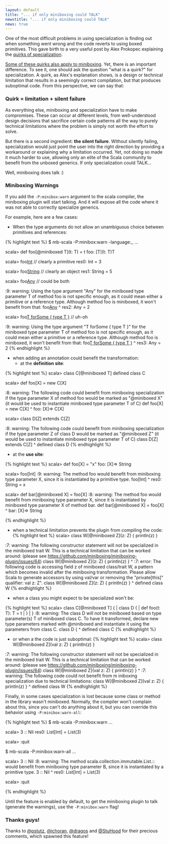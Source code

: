 ```yaml
---
layout: default
title: "... if only miniboxing could TALK"
newstitle: "... if only miniboxing could TALK"
news: true
---
```


<!-- jekyll don't be stupid -->

One of the most difficult problems in using specialization is finding out when something went wrong and the code reverts
to using boxed primitives. This gave birth to a very useful post by Alex Prokopec explaining the <a href="http://axel22.github.io/2013/11/03/specialization-quirks.html" target="_blank">quirks of specialization</a>.

<a href="https://github.com/miniboxing/miniboxing-plugin/issues/137" target="_blank">Some of these quirks also apply to miniboxing</a>. Yet, there is an important difference. To see it, one should ask the question "what is a quirk?" for specialization. A quirk, as Alex's explanation shows, is a design or technical limitation that results
in a seemingly correct compilation, but that produces suboptimal code. From this perspective, we can say that:

### Quirk = limitation + silent failure

As everything else, miniboxing and specialization have to make compromises. These can occur at different levels, from well-understood
design decisions that sacrifice certain code patterns all the way to purely technical limitations where the problem is simply not worth the
effort to solve.

But there is a second ingredient: **the silent failure**. Without silently failing, specialization would just point the user into the
right direction by providing a workaround or explaining why a limitation occurred. Yet, not doing so made it much harder to use,
allowing only an elite of the Scala community to benefit from the unboxed generics. If only specialization could TALK...

Well, miniboxing does talk :)

### Miniboxing Warnings

If you add the `-P:minibox:warn` argument to the scala compiler, the miniboxing plugin will start talking. And it will
expose all the code where it was not able to correctly specialize generics.

For example, here are a few cases:

* When the type arguments do not allow an unambiguous choice between primitives and references:

{% highlight text %}
$ mb-scala -P:minibox:warn -language:_
...

scala> def foo[@miniboxed T](t: T) = t
foo: [T](t: T)T

scala> foo[Int](3) // clearly a primitive
res0: Int = 3

scala> foo[String]("5") // clearly an object
res1: String = 5

scala> foo[Any](2) // could be both

<console>:9: warning: Using the type argument "Any" for the miniboxed type
parameter T of method foo is not specific enough, as it could mean either a
primitive or a reference type. Although method foo is miniboxed, it won't
benefit from that:
              foo[Any](2)
                 ^
res2: Any = 2

scala> foo[T forSome { type T }](2) // uh-oh

<console>:9: warning: Using the type argument "T forSome { type T }" for
the miniboxed type parameter T of method foo is not specific enough, as it
could mean either a primitive or a reference type. Although method foo is
miniboxed, it won't benefit from that:
              foo[T forSome { type T }](2)
                 ^
res3: Any = 2
{% endhighlight %}


* when adding an annotation could benefit the transformation:
  * at the **definition site**:

{% highlight text %}
scala> class C[@miniboxed T]
defined class C

scala> def foo[X] = new C[X]

<console>:8: warning: The following code could benefit from miniboxing
specialization if the type parameter X of method foo would be marked as
"@miniboxed X" (it would be used to instantiate miniboxed type parameter
T of C)
       def foo[X] = new C[X]
                    ^
foo: [X]=> C[X]

scala> class D[Z] extends C[Z]

<console>:8: warning: The following code could benefit from miniboxing
specialization if the type parameter Z of class D would be marked as
"@miniboxed Z" (it would be used to instantiate miniboxed type parameter
T of C)
       class D[Z] extends C[Z]
             ^
defined class D
{% endhighlight %}

  * at the **use site**:

{% highlight text %}
scala> def foo[X] = "x"
foo: [X]=> String

scala> foo[Int]
<console>:9: warning: The method foo would benefit from miniboxing type
parameter X, since it is instantiated by a primitive type.
              foo[Int]
                 ^
res0: String = x

scala> def bar[@miniboxed X] = foo[X]
<console>:8: warning: The method foo would benefit from miniboxing type
parameter X, since it is instantiated by miniboxed type parameter X of method bar.
       def bar[@miniboxed X] = foo[X]
                               ^
bar: [X]=> String

{% endhighlight %}

* when a technical limitation prevents the plugin from compiling the code:
{% highlight text %}
scala> class W[@miniboxed Z](z: Z) { println(z) }

<console>:7: warning: The following constructor statement will not be
specialized in the miniboxed trait W. This is a technical limitation
that can be worked around: (please see
https://github.com/miniboxing/miniboxing-plugin/issues/64)
       class W[@miniboxed Z](z: Z) { println(z) }
                                            ^
<console>:7: error: The following code is accessing field z of miniboxed
class/trait W, a pattern which becomes invalid after the miniboxing
transformation. Please allow Scala to generate accessors by using val/var
or removing the "private[this]" qualifier: val z: Z".
       class W[@miniboxed Z](z: Z) { println(z) }
                                             ^
defined class W
{% endhighlight %}

* when a class you might expect to be specialized won't be:

{% highlight text %}
scala> class C[@miniboxed T] {
     |   class D {
     |     def foo(t: T): T = t
     |   }
     | }
<console>:8: warning: The class D will not be miniboxed based on type 
parameter(s) T of miniboxed class C. To have it transformed, declare
new type parameters marked with @miniboxed and instantiate it using
the parameters from class C.
         class D {
               ^
defined class C
{% endhighlight %}

* or when a the code is just suboptimal:
{% highlight text %}
scala> class W[@miniboxed Z](val z: Z) { println(z) }

<console>:7: warning: The following constructor statement will not be
specialized in the miniboxed trait W. This is a technical limitation
that can be worked around: (please see
https://github.com/miniboxing/miniboxing-plugin/issues/64)
       class W[@miniboxed Z](val z: Z) { println(z) }
                                                ^
<console>:7: warning: The following code could not benefit from m
iniboxing specialization due to technical limitations:
       class W[@miniboxed Z](val z: Z) { println(z) }
                                                 ^
defined class W
{% endhighlight %}

Finally, in some cases specialization is lost because some class or method in the library wasn't miniboxed. Normally, the compiler won't complain about this, since you can't do anything about it, but you can override this behavior using `-P:minibox:warn-all`:

{% highlight text %}
$ mb-scala -P:minibox:warn
...

scala> 3 :: Nil
res0: List[Int] = List(3)

scala> :quit

$ mb-scala -P:minibox:warn-all
...

scala> 3 :: Nil
<console>:8: warning: The method scala.collection.immutable.List.::
would benefit from miniboxing type parameter B, since it is 
instantiated by a primitive type.
              3 :: Nil
                ^
res0: List[Int] = List(3)

scala> :quit

{% endhighlight %}

Until the feature is enabled by default, to get the miniboxing plugin to talk (generate the warnings), use the `-P:minibox:warn` flag!

### Thanks guys!

Thanks to <a href="https://github.com/pstutz" target="_blank">@pstutz</a>, <a href="https://github.com/ichoran" target="_blank">@ichoran</a>, <a href="https://github.com/dragos" target="_blank">@dragos</a> and <a href="http://twitter.com/StuHood" target="_blank">@StuHood</a> for their precious comments, which
spawned this feature!
